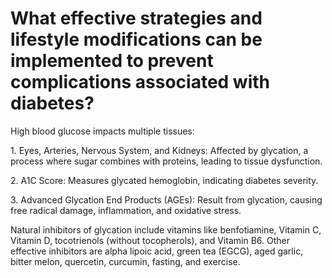 # What effective strategies and lifestyle modifications can be implemented to prevent complications associated with diabetes?

High blood glucose impacts multiple tissues:

1\. Eyes, Arteries, Nervous System, and Kidneys: Affected by glycation, a process where sugar combines with proteins, leading to tissue dysfunction.

2\. A1C Score: Measures glycated hemoglobin, indicating diabetes severity.

3\. Advanced Glycation End Products (AGEs): Result from glycation, causing free radical damage, inflammation, and oxidative stress.

Natural inhibitors of glycation include vitamins like benfotiamine, Vitamin C, Vitamin D, tocotrienols (without tocopherols), and Vitamin B6. Other effective inhibitors are alpha lipoic acid, green tea (EGCG), aged garlic, bitter melon, quercetin, curcumin, fasting, and exercise.